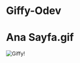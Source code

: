 # Giffy-Odev

# Ana Sayfa.gif
![Giffy!](https://github.com/Wadoud101/Giffy-Odev/blob/master/Ana%20Sayfa.gif)
